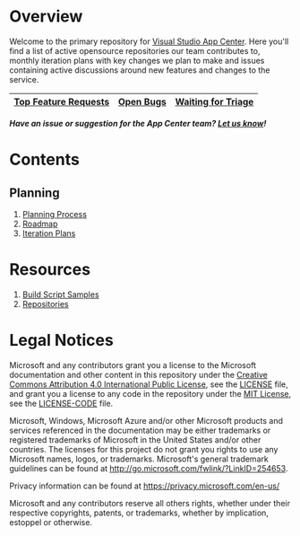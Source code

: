 # Overview

Welcome to the primary repository for [Visual Studio App Center](https://appcenter.ms). Here you'll find a list of active opensource repositories our team contributes to, monthly iteration plans with key changes we plan to make and issues containing active discussions around new features and changes to the service.

| [Top Feature Requests](https://github.com/Microsoft/appcenter/issues?q=is%3Aissue+is%3Aopen+sort%3Areactions-%2B1-desc+label%3A%22feature+request%22) | [Open Bugs](https://github.com/Microsoft/appcenter/issues?q=is%3Aopen+is%3Aissue+label%3Abug)   | [Waiting for Triage](https://github.com/Microsoft/appcenter/issues?utf8=%E2%9C%93&q=is%3Aopen+is%3Aissue+no%3Aassignee+)  |
|---|---|---|

***Have an issue or suggestion for the App Center team? [Let us know](https://github.com/Microsoft/appcenter/issues/new/choose)!***

# Contents

## Planning
1. [Planning Process](https://github.com/Microsoft/appcenter/wiki/Planning)
2. [Roadmap](https://github.com/Microsoft/appcenter/wiki/Roadmap)
3. [Iteration Plans](https://github.com/Microsoft/appcenter/wiki/Iteration-plans)

# Resources
1. [Build Script Samples](https://github.com/Microsoft/appcenter/sample-build-scripts)
2. [Repositories](https://github.com/Microsoft/appcenter/wiki/Repositories)


# Legal Notices

Microsoft and any contributors grant you a license to the Microsoft documentation and other content
in this repository under the [Creative Commons Attribution 4.0 International Public License](https://creativecommons.org/licenses/by/4.0/legalcode),
see the [LICENSE](LICENSE) file, and grant you a license to any code in the repository under the [MIT License](https://opensource.org/licenses/MIT), see the
[LICENSE-CODE](LICENSE-CODE) file.

Microsoft, Windows, Microsoft Azure and/or other Microsoft products and services referenced in the documentation
may be either trademarks or registered trademarks of Microsoft in the United States and/or other countries.
The licenses for this project do not grant you rights to use any Microsoft names, logos, or trademarks.
Microsoft's general trademark guidelines can be found at http://go.microsoft.com/fwlink/?LinkID=254653.

Privacy information can be found at https://privacy.microsoft.com/en-us/

Microsoft and any contributors reserve all others rights, whether under their respective copyrights, patents,
or trademarks, whether by implication, estoppel or otherwise.
